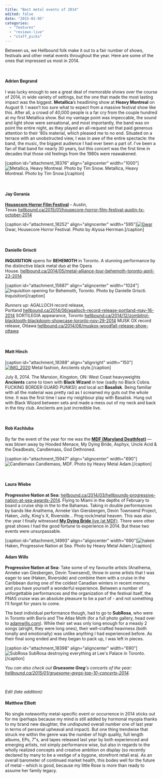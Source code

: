 ```yaml
---
title: "Best metal events of 2014"
edited: false
date: "2015-01-05"
categories:
  - "features"
  - "reviews-live"
  - "staff_picks"
---
```


Between us, we Hellbound folk make it out to a fair number of shows, festivals and other metal events throughout the year. Here are some of the ones that impressed us most in 2014.

 

#### Adrien Begrand

I was lucky enough to see a great deal of memorable shows over the course of 2014, in wide variety of settings, but the one that made the most lasting impact was the biggest. **Metallica**’s headlining show at **Heavy Montreal** on August 9. I wasn’t too sure what to expect from a massive festival show like this. After all, a crowd of 40,000 people is a far cry from the couple hundred at my first Metallica show. But my vantage point was impeccable, the sound and light show were sensational, and most importantly, the band was on point the entire night, as they played an all-request set that paid generous attention to their ‘80s material, which pleased me to no end. Situated on a terrace with an unobstructed view, I was in awe of the entire spectacle: the band, the music, the biggest audience I had ever been a part of. I’ve been a fan of that band for nearly 30 years, but this concert was the first time in decades that those old feelings from the 1980s were reawakened.

\[caption id="attachment\_18376" align="aligncenter" width="1000"\]![Metallica, Heavy Montreal. Photo by Tim Snow.](https://hellbound.ca/wp-content/uploads/2015/01/Metallica-Heavy-Montreal.jpg) Metallica, Heavy Montreal. Photo by Tim Snow.\[/caption\]

 

#### Jay Gorania

**[Housecore Horror Film Festival](http://http://housecorehorrorfilmfestival.com/)** – Austin, Texas [hellbound.ca/2015/01/housecore-horror-film-festival-austin-tx-october-2014](https://hellbound.ca/2015/01/housecore-horror-film-festival-austin-tx-october-2014)

\[caption id="attachment\_18252" align="aligncenter" width="595"\][![Gwar](https://hellbound.ca/wp-content/uploads/2014/12/Gwar.jpg)](https://hellbound.ca/wp-content/uploads/2014/12/Gwar.jpg) Gwar, Housecore Horror Festival. Photo by Alyssa Herrman.\[/caption\]

 

#### Danielle Griscti

**INQUISITION** opens for **BEHEMOTH** in Toronto. A stunning performance by the distinctive black metal duo at the Opera House. [hellbound.ca/2014/05/metal-alliance-tour-behemoth-toronto-april-23-2014](https://hellbound.ca/2014/05/metal-alliance-tour-behemoth-toronto-april-23-2014/)

\[caption id="attachment\_15687" align="aligncenter" width="1024"\]![Inquisition opening for Behemoth, Toronto. Photo by Danielle Griscti.](https://hellbound.ca/wp-content/uploads/2014/05/MetalAlliance15.jpg) Inquisition\[/caption\]

_Runners up:_ AGALLOCH record release, Portland [hellbound.ca/2014/06/agalloch-record-release-portland-may-16-2014](https://hellbound.ca/2014/06/agalloch-record-release-portland-may-16-2014/) SORTILEGIA appearance, Toronto [hellbound.ca/2014/12/zombitrol-blacktooth-blackdoom-showcase-toronto-nov-29-2014](https://hellbound.ca/2014/12/zombitrol-blacktooth-blackdoom-showcase-toronto-nov-29-2014/) MUSK OX record release, Ottawa [hellbound.ca/2014/06/muskox-woodfall-release-show-ottawa](https://hellbound.ca/2014/06/muskox-woodfall-release-show-ottawa/)

 

#### Matt Hinch

\[caption id="attachment\_18388" align="alignright" width="150"\][![IMG_2020](https://hellbound.ca/wp-content/uploads/2015/01/IMG_2020-e1420389569157-150x150.jpg)](https://hellbound.ca/wp-content/uploads/2015/01/IMG_2020-e1420389569157.jpg) Metal fashion, Anciients style.\[/caption\]

July 8, 2014. The Mansion, Kingston, ON: West Coast heavyweights **Anciients** came to town with **Black Wizard** in tow (sadly no Black Cobra. FUCKING BORDER GUARD PUNKS!) and local act **Basalisk**. Being familiar with all the material was pretty rad as I screamed my guts out the whole time. It was the first time I saw my neighbour play with Basalisk. Hung out with Black Wizard between sets and made a mess out of my neck and back in the tiny club. Anciients are just incredible live.

 

#### Rob Kachluba

By far the event of the year for me was the [**MDF (Maryland Deathfest)**](http://www.marylanddeathfest.com/) — was blown away by Hooded Menace, My Dying Bride, Asphyx, Uncle Acid & the Deadbeats, Candlemass, God Dethroned.

\[caption id="attachment\_15947" align="aligncenter" width="690"\]![Candlemass](https://hellbound.ca/wp-content/uploads/2014/05/IMG_20140525_210517-1024x768.jpg) Candlemass, MDF. Photo by Heavy Metal Adam.\[/caption\]

 

#### Laura Wiebe

**Progressive Nation at Sea:** [hellbound.ca/2014/03/hellbounds-progressive-nation-at-sea-awards-2014](https://hellbound.ca/2014/03/hellbounds-progressive-nation-at-sea-awards-2014/). Flying to Miami in the depths of February to board a cruise ship in the to the Bahamas. Taking in double performances by bands like Anathema, Anneke Van Giersbergen, Devin Townsend Project, Haken, Jolly, King's X, Riverside... Prog rock/metal heaven. This was also the year I finally witnessed [**My Dying Bride** live (at MDF)](https://hellbound.ca/2014/05/maryland-deathfest-2014-belated-day-4-recap/). There were other great shows I had the good fortune to experience in 2014. But these two events were unsurpassable.

\[caption id="attachment\_14993" align="aligncenter" width="690"\]![haken](https://hellbound.ca/wp-content/uploads/2014/03/haken-1024x757.jpg) Haken, Progressive Nation at Sea. Photo by Heavy Metal Adam.\[/caption\]

#### Adam Wills

**Progressive Nation at Sea:** Take some of my favourite artists (Anathema, Anneke van Giesbergen, Devin Townsend), throw in some artists that I was eager to see (Haken, Riverside) and combine them with a cruise in the Caribbean during one of the coldest Canadian winters in recent memory, and you have yourself a wonderful experience. Between a number of unforgettable performances and the organization of the festival itself, the PNAS cruise was an absolute pleasure to be a part of - and not something I’ll forget for years to come.

The best individual performance though, had to go to **SubRosa**, who were in Toronto with Boris and The Atlas Moth (for a full photo gallery, head over to [adamwills.com](http://adamwills.com/boris-atlas-moth-subrosa-live-toronto-august-7-2014/)). While their set was only long enough for a measly 2 songs (alright, they were long ones), their well-crafted heaviness (both tonally and emotionally) was unlike anything I had experienced before. As their final song ended and they began to pack up, I was left in pieces.

\[caption id="attachment\_18398" align="aligncenter" width="690"\]![SubRosa](https://hellbound.ca/wp-content/uploads/2015/01/subrosa-1024x683.jpg) SubRosa destroying everything at Lee's Palace in Toronto.\[/caption\]

_You can also check out **Gruesome Greg**'s concerts of the year: [hellbound.ca/2015/01/gruesome-gregs-top-10-concerts-2014](https://hellbound.ca/2015/01/gruesome-gregs-top-10-concerts-2014/)._ 

 

_Edit (late addition):_

#### Matthew Elliott

No single noteworthy metal-specific event or occurrence in 2014 sticks out for me (perhaps because my mind is still addled by hormonal myopia thanks to my brand new daughter, the undisputed overall number one of last year in terms of personal upheaval and impact). But one thing trendwise that struck me within the genre was the number of high quality, full length albums, EPs, 7"s, and tapes released last year by both experienced and emerging artists, not simply performance wise, but also in regards to the wholly realized concepts and creative ambition on display (so recently declared by many to be a vestige of a bygone, storefront retail era). As an overall barometer of continued market health, this bodes well for the future of metal – which is good, because my little Rose is more than ready to assume her family legacy.
